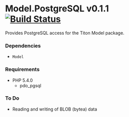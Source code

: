 # Model.PostgreSQL v0.1.1 [![Build Status](https://travis-ci.org/titon/Model.PostgreSQL.png)](https://travis-ci.org/titon/Model.PostgreSQL) #

Provides PostgreSQL access for the Titon Model package.

### Dependencies ###

* `Model`

### Requirements ###

* PHP 5.4.0
	* pdo_pgsql

### To Do ###

* Reading and writing of BLOB (bytea) data